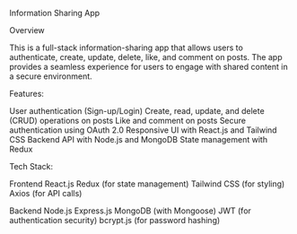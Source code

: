 Information Sharing App

Overview

This is a full-stack information-sharing app that allows users to authenticate, create, update, delete, like, and comment on posts. The app provides a seamless experience for users to engage with shared content in a secure environment.

Features:

User authentication (Sign-up/Login)
Create, read, update, and delete (CRUD) operations on posts
Like and comment on posts
Secure authentication using OAuth 2.0
Responsive UI with React.js and Tailwind CSS
Backend API with Node.js and MongoDB
State management with Redux

Tech Stack:

Frontend
React.js
Redux (for state management)
Tailwind CSS (for styling)
Axios (for API calls)

Backend
Node.js
Express.js
MongoDB (with Mongoose)
JWT (for authentication security)
bcrypt.js (for password hashing)
